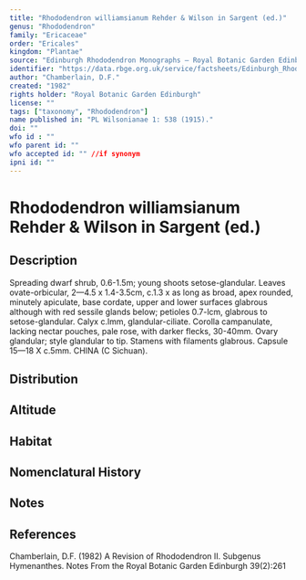 ```yaml
---
title: "Rhododendron williamsianum Rehder & Wilson in Sargent (ed.)"
genus: "Rhododendron"
family: "Ericaceae"
order: "Ericales"
kingdom: "Plantae"
source: "Edinburgh Rhododendron Monographs – Royal Botanic Garden Edinburgh"
identifier: "https://data.rbge.org.uk/service/factsheets/Edinburgh_Rhododendron_Monographs.xhtml"
author: "Chamberlain, D.F."
created: "1982"
rights holder: "Royal Botanic Garden Edinburgh"
license: ""
tags: ["taxonomy", "Rhododendron"]
name published in: "PL Wilsonianae 1: 538 (1915)."
doi: ""
wfo id : ""
wfo parent id: ""
wfo accepted id: "" //if synonym                      
ipni id: ""
---
```


                       

# Rhododendron williamsianum Rehder & Wilson in Sargent (ed.)

## Description
Spreading dwarf shrub, 0.6-1.5m; young shoots setose-glandular. Leaves ovate-orbicular, 2—4.5 x 1.4-3.5cm, c.1.3 x as long as broad, apex rounded, minutely apiculate, base cordate, upper and lower surfaces glabrous although with red sessile glands below; petioles 0.7-lcm, glabrous to setose-glandular. Calyx c.lmm, glandular-ciliate. Corolla campanulate, lacking nectar pouches, pale rose, with darker flecks, 30-40mm. Ovary glandular; style glandular to tip. Stamens with filaments glabrous. Capsule 15—18 X c.5mm. CHINA (C Sichuan).

## Distribution


## Altitude


## Habitat


## Nomenclatural History

                       
## Notes


## References

Chamberlain, D.F. (1982) A Revision of Rhododendron II. Subgenus Hymenanthes. Notes From the Royal Botanic Garden Edinburgh 39(2):261
